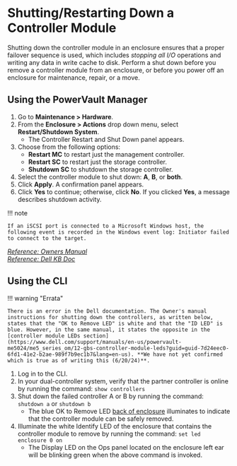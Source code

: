 # Shutting/Restarting Down a Controller Module

Shutting down the controller module in an enclosure ensures that a proper failover sequence is used, which includes *stopping all I/O* operations and writing any data in write cache to disk. Perform a shut down before you remove a controller module from an enclosure, or before you power off an enclosure for maintenance, repair, or a move.

## Using the PowerVault Manager

1. Go to **Maintenance > Hardware**.
2. From the **Enclosure > Actions** drop down menu, select **Restart/Shutdown System**.
    - The Controller Restart and Shut Down panel appears.
3. Choose from the following options:
    - **Restart MC** to restart just the management controller.
    - **Restart SC** to restart just the storage controller.
    - **Shutdown SC** to shutdown the storage controller.
4. Select the controller module to shut down: **A**, **B**, or **both**.
5. Click **Apply**. A confirmation panel appears.
6. Click **Yes** to continue; otherwise, click **No**. If you clicked **Yes**, a message describes shutdown activity.

!!! note

    If an iSCSI port is connected to a Microsoft Windows host, the following event is recorded in the Windows event log: Initiator failed to connect to the target.

[*Reference: Owners Manual*](https://www.dell.com/support/manuals/en-us/powervault-me5024/me5_series_om/shutting-down-a-controller-module?guid=guid-3f60a81c-6510-4df3-8709-c5b0e4e48025&lang=en-us)<br>
[*Reference: Dell KB Doc*](https://www.dell.com/support/kbdoc/en-is/000199903/me5-considerations-when-shutting-down-and-moving-an-array-to-a-new-location?msockid=3e39bc691dc06e7c0b05a97f1c026fbf)

## Using the CLI

!!! warning "Errata"

    There is an error in the Dell documentation. The Owner's manual instructions for shutting down the controllers, as written below, states that the "OK to Remove LED" is white and that the "ID LED" is blue. However, in the same manual, it states the opposite in the [controller module LEDs section](https://www.dell.com/support/manuals/en-us/powervault-me5024/me5_series_om/12-gbs-controller-module-leds?guid=guid-7d24eec0-6fd1-41e2-b2ae-989f7b9ec1b7&lang=en-us). **We have not yet confirmed which is true as of writing this (6/20/24)**.

1. Log in to the CLI.
2. In your dual-controller system, verify that the partner controller is online by running the command: `show controllers`
3. Shut down the failed controller A or B by running the command: `shutdown a` or `shutdown b`
    - The blue OK to Remove LED [back of enclosure](me5-overview.md#controller-module-leds) illuminates to indicate that the controller module can be safely removed.
4.  Illuminate the white Identify LED of the enclosure that contains the controller module to remove by running the command: `set led enclosure 0 on`
    - The Display LED on the Ops panel located on the enclosure left ear will be blinking green when the above command is invoked.
